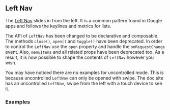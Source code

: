 ## Left Nav

The [Left Nav](https://www.google.com/design/spec/patterns/navigation-drawer.html) slides in from the left.
It is a common pattern found in Google apps and follows the keylines and metrics for lists.

The API of `LeftNav` has been changed to be declarative and composable.
The methods `close()`, `open()` and `toggle()` have been deprecated.
In order to control the `LeftNav` use the `open` property and handle the `onRequestChange` event.
Also, `menuItems` and all related props have been deprecated too. As a result, it is now possible to shape the 
contents of `LeftNav` however you wish.

You may have noticed there are no examples for uncontrolled mode. This is because uncontrolled `LeftNav` can only 
be opened with swipe. The doc site has an uncontrolled `LeftNav`, swipe from the left with a touch device to see it.

### Examples
